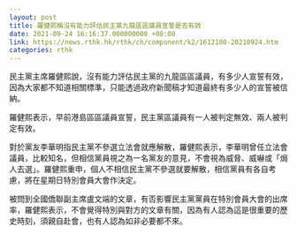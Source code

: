 ```yaml
---
layout: post
title: 羅健熙稱沒有能力評估民主黨九龍區區議員宣誓是否有效
date: 2021-09-24 16:16:37.000000000 +08:00
link: https://news.rthk.hk/rthk/ch/component/k2/1612100-20210924.htm
categories: rthk
---
```


民主黨主席羅健熙說，沒有能力評估民主黨的九龍區區議員，有多少人宣誓有效，因為大家都不知道相關標準，只能透過政府新聞稿才知道最終有多少人的宣誓被信納。

羅健熙表示，早前港島區區議員宣誓，民主黨區議員有一人被判定無效、兩人被判定有效。

對於黨友李華明指民主黨不參選立法會就應解散，羅健熙表示，李華明曾任立法會議員，比較知名，但相信黨員視之為一名黨友的意見，不會視為威脅、威嚇或「焗人去選」。羅健熙重申，個人不相信民主黨不參選就要解散，相信黨員有各自考慮，將在星期日特別會員大會作決定。

被問到全國僑聯副主席盧文端的文章，有否影響民主黨黨員在特別會員大會的出席率，羅健熙表示，不會覺得特別與對方的文章有關，因為有人認為這是很重要的歷史時刻，須親自赴會，也有人認為如非必要都不來。
